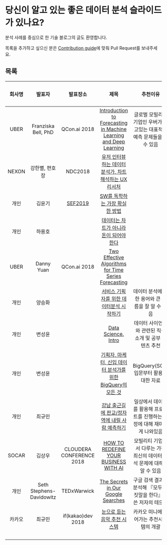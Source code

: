 # 당신이 알고 있는 좋은 데이터 분석 슬라이드가 있나요?

분석 사례를 중심으로 한 기술 블로그의 글도 환영합니다.

목록을 추가하고 싶으신 분은 [Contribution guide](https://github.com/ysunmi0427/awesome-data-analysis-slides/blob/master/contributing.md)에 맞춰 Pull Request를 보내주세요.

## 목록
| 회사명 | 발표자 | 발표장소 |제목 | 추천이유 | 추천인 |  
|:------:|:------:|:-----------:|:---------:|:---------:|:---------:|
| UBER | Franziska Bell, PhD | QCon.ai 2018 |[Introduction to Forecasting in Machine Learning and Deep Learning](https://www.youtube.com/watch?v=bn8rVBuIcFg&t=254s) | 글로벌 모빌리티 기업인 우버가 풀고있는 대표적인 예측 문제들을 볼 수 있음 | [윤선미](https://www.linkedin.com/in/yoonsunmi/) |
| NEXON | 강한별, 편호장 | NDC2018 | [유저 인터뷰 하는 데이터 분석가, 차트 해석하는 UX 리서처](https://www.youtube.com/watch?v=ihi_NJ5MUsA)|  | - |
| 개인 | 김윤기 | [SEF2019](http://sef2019.oig.kr/) | [SW를 독학하는 가장 확실한 방법](https://www.edwith.org/sef-2019/lecture/44871/?fbclid=IwAR1f-XZPY0aNBfVWkotfVP0V6hXm1XZ6GWAZvTNwFVY-_MCFQ1F-bfXx2AQ) | | - |
| 개인 | 하용호 |  | [데이터는 차트가 아니라 돈이 되어야 한다](https://www.slideshare.net/yongho/ss-52116574) |  | - |
| UBER | Danny Yuan | QCon.ai 2018 | [Two Effective Algorithms for Time Series Forecasting](https://www.youtube.com/watch?v=VYpAodcdFfA&t=317s) | | [윤선미](https://www.linkedin.com/in/yoonsunmi/) |
| 개인 | 양승화 |  | [서비스 기획자를 위한 데이터분석 시작하기](https://www.slideshare.net/leoyang991/ss-90038927) | 데이터 분석에 대한 용어와 큰 흐름을 잘 알 수 있음 | [변성윤](https://github.com/zzsza) |  
| 개인 | 변성윤 |  | [Data Science. Intro](https://www.slideshare.net/zzsza/data-science-intro) | 데이터 사이언스와 관련된 직군 소개 및 공부 컨텐츠 추천 | [변성윤](https://github.com/zzsza) |  
| 개인 | 변성윤 |  | [기획자, 마케터, 신입 데이터 분석가를 위한 BigQuery의 모든 것](https://www.slideshare.net/zzsza/bigquery-147073606) | BigQuery(SQL) 입문부터 활용에 대한 자료 | [변성윤](https://github.com/zzsza) |  
| 개인 | 최규민 |  | [강남 출근길에 판교/정자역에 내릴 사람 예측하기](https://www.slideshare.net/ssuser2fe594/2107-80754131) | 일상에서 데이터를 활용해 프로젝트를 진행하는 과정에 대해 재미있게 나와있음 | [변성윤](https://github.com/zzsza) |
| SOCAR | 김상우 | CLOUDERA CONFERENCE 2018 | [HOW TO REDEFINE YOUR BUSINESS WITH AI](https://www.clouderasessionsseoul.com/file/Machine_Learning_3.pdf) | 모빌리티 기업에서 다루는 가장 최신의 데이터 분석 문제에 대해서 알 수 있음 | - |
| 개인 | Seth Stephens-Davidowitz | TEDxWarwick | [The Secrets in Our Google Searches](https://www.youtube.com/watch?v=IaFQVNuAA3w) | 구글 검색 결과를 분석해 『모두 거짓말을 한다』를 쓴 저자의 테드톡 | - |   
| 카카오 | 최규민 | if(kakao)dev 2018 | [눈으로 듣는 음악 추천 시스템](https://tv.kakao.com/channel/3150758/cliplink/391418802) | 카카오 미니에 들어가는 추천시스템의 개괄 | - |  
|  |  |  |  | | - |  
